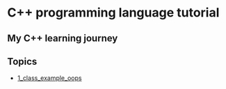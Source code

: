 # C++ programming language tutorial
## My C++ learning journey
## Topics

- [1_class_example_oops](https://github.com/jeromemoses/CPP_tutorial/blob/main/01_class_example_oops.cpp)